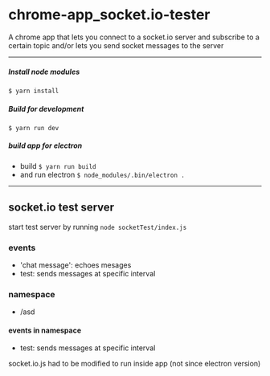 # chrome-app_socket.io-tester
A chrome app that lets you connect to a socket.io server and subscribe to a 
certain topic and/or lets you send socket messages to the server

---

##### Install node modules
`$ yarn install`

##### Build for development
`$ yarn run dev`

##### build app for electron
* build
`$ yarn run build`
* and run electron
`$ node_modules/.bin/electron .`

---





## socket.io test server

start test server by running `node socketTest/index.js`

### events
* 'chat message': echoes mesages
* test: sends messages at specific interval

### namespace
* /asd
#### events in namespace
* test: sends messages at specific interval







socket.io.js had to be modified to run inside app (not since electron version)
